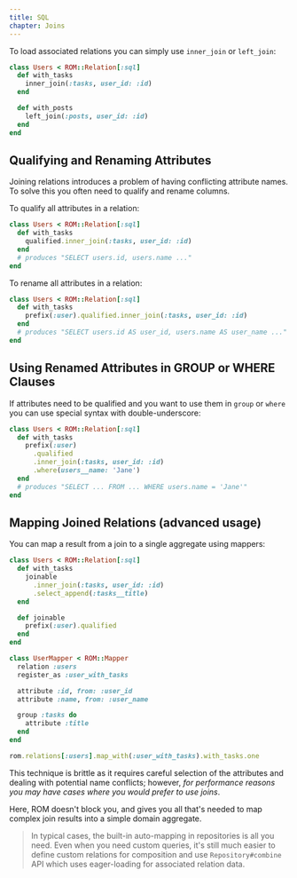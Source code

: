```yaml
---
title: SQL
chapter: Joins
---
```


To load associated relations you can simply use `inner_join` or `left_join`:

``` ruby
class Users < ROM::Relation[:sql]
  def with_tasks
    inner_join(:tasks, user_id: :id)
  end

  def with_posts
    left_join(:posts, user_id: :id)
  end
end
```

## Qualifying and Renaming Attributes

Joining relations introduces a problem of having conflicting attribute names. To
solve this you often need to qualify and rename columns.

To qualify all attributes in a relation:

``` ruby
class Users < ROM::Relation[:sql]
  def with_tasks
    qualified.inner_join(:tasks, user_id: :id)
  end
  # produces "SELECT users.id, users.name ..."
end
```

To rename all attributes in a relation:

``` ruby
class Users < ROM::Relation[:sql]
  def with_tasks
    prefix(:user).qualified.inner_join(:tasks, user_id: :id)
  end
  # produces "SELECT users.id AS user_id, users.name AS user_name ..."
end
```

## Using Renamed Attributes in GROUP or WHERE Clauses

If attributes need to be qualified and you want to use them in `group` or `where`
you can use special syntax with double-underscore:

``` ruby
class Users < ROM::Relation[:sql]
  def with_tasks
    prefix(:user)
      .qualified
      .inner_join(:tasks, user_id: :id)
      .where(users__name: 'Jane')
  end
  # produces "SELECT ... FROM ... WHERE users.name = 'Jane'"
end
```

## Mapping Joined Relations (advanced usage)

You can map a result from a join to a single aggregate using mappers:

``` ruby
class Users < ROM::Relation[:sql]
  def with_tasks
    joinable
      .inner_join(:tasks, user_id: :id)
      .select_append(:tasks__title)
  end

  def joinable
    prefix(:user).qualified
  end
end

class UserMapper < ROM::Mapper
  relation :users
  register_as :user_with_tasks

  attribute :id, from: :user_id
  attribute :name, from: :user_name

  group :tasks do
    attribute :title
  end
end

rom.relations[:users].map_with(:user_with_tasks).with_tasks.one
```

This technique is brittle as it requires careful selection of the attributes and
dealing with potential name conflicts; however, *for performance reasons you may
have cases where you would prefer to use joins*.

Here, ROM doesn't block you, and gives you all that's needed to map complex join
results into a simple domain aggregate.

> In typical cases, the built-in auto-mapping in repositories is all you need.
> Even when you need custom queries, it's still much easier to define custom
> relations for composition and use `Repository#combine` API which uses
> eager-loading for associated relation data.
